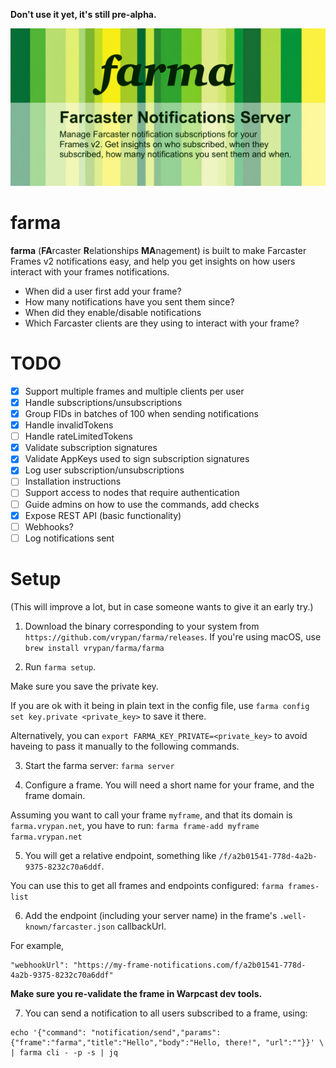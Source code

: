 **Don't use it yet, it's still pre-alpha.**

![farma-git-social](farma-git-social.png)

# farma

**farma** (**FA**rcaster **R**elationships **MA**nagement) is built to make Farcaster Frames v2
notifications easy, and help you get insights on how users interact with your
frames notifications.

- When did a user first add your frame?
- How many notifications have you sent them since?
- When did they enable/disable notifications
- Which Farcaster clients are they using to interact with your frame?

# TODO

- [x] Support multiple frames and multiple clients per user
- [x] Handle subscriptions/unsubscriptions
- [x] Group FIDs in batches of 100 when sending notifications
- [x] Handle invalidTokens
- [ ] Handle rateLimitedTokens
- [x] Validate subscription signatures
- [x] Validate AppKeys used to sign subscription signatures
- [x] Log user subscription/unsubscriptions
- [ ] Installation instructions
- [ ] Support access to nodes that require authentication
- [ ] Guide admins on how to use the commands, add checks
- [x] Expose REST API (basic functionality)
- [ ] Webhooks?
- [ ] Log notifications sent

# Setup

(This will improve a lot, but in case someone wants to give it an early try.)

1. Download the binary corresponding to your system from `https://github.com/vrypan/farma/releases`.
If you're using macOS, use `brew install vrypan/farma/farma`

2. Run `farma setup`.

  Make sure you save the private key.

  If you are ok with it being in plain text in the config file, use
  `farma config set key.private <private_key>` to save it there.

  Alternatively, you can `export FARMA_KEY_PRIVATE=<private_key>` to avoid haveing to pass it manually
  to the following commands.

3. Start the farma server: `farma server`

4. Configure a frame. You will need a short name for your frame, and the frame domain.

Assuming you want to call your frame `myframe`, and that its domain is `farma.vrypan.net`, you have to run:
`farma frame-add myframe farma.vrypan.net`

5. You will get a relative endpoint, something like `/f/a2b01541-778d-4a2b-9375-8232c70a6ddf`.

You can use this to get all frames and endpoints configured:
`farma frames-list`

6. Add the endpoint (including your server name) in the frame's `.well-known/farcaster.json` callbackUrl.

For example,

```
"webhookUrl": "https://my-frame-notifications.com/f/a2b01541-778d-4a2b-9375-8232c70a6ddf"
```

**Make sure you re-validate the frame in Warpcast dev tools.**

7. You can send a notification to all users subscribed to a frame, using:

```
echo '{"command": "notification/send","params": {"frame":"farma","title":"Hello","body":"Hello, there!", "url":""}}' \
| farma cli - -p -s | jq
```
